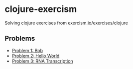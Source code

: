 # clojure-exercism

Solving clojure exercises from exercism.io/exercises/clojure

## Problems

- [Problem 1: Bob](bob/)
- [Problem 2: Hello World](hello-world/)
- [Problem 3: RNA Transcription](rna-transcription/)
